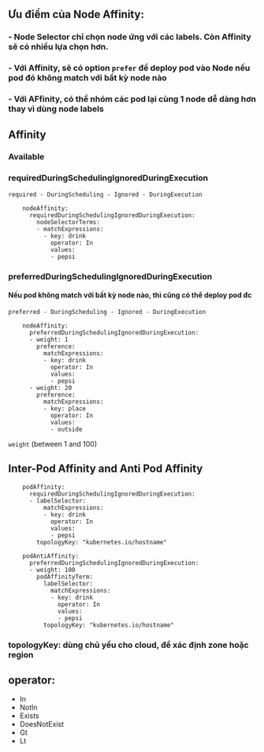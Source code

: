 ## Ưu điểm của Node Affinity:

### - Node Selector chỉ chọn node ứng với các labels. Còn Affinity sẽ có nhiều lựa chọn hơn.

### - Với Affinity, sẽ có option `prefer` để deploy pod vào Node nếu pod đó không match với bất kỳ node nào

### - Với AFfinity, có thể nhóm các pod lại cùng 1 node dễ dàng hơn thay vì dùng node labels

## Affinity

### Available

### requiredDuringSchedulingIgnoredDuringExecution

`required - DuringScheduling - Ignored - DuringExecution`

```
    nodeAffinity:
      requiredDuringSchedulingIgnoredDuringExecution:
        nodeSelectorTerms:
        - matchExpressions:
          - key: drink
            operator: In
            values:
            - pepsi
```

### preferredDuringSchedulingIgnoredDuringExecution

#### Nếu pod không match với bất kỳ node nào, thì cũng có thể deploy pod đc

`preferred - DuringScheduling - Ignored - DuringExecution`

```
    nodeAffinity:
      preferredDuringSchedulingIgnoredDuringExecution:
      - weight: 1
        preference:
          matchExpressions:
          - key: drink
            operator: In
            values:
            - pepsi
      - weight: 20
        preference:
          matchExpressions:
          - key: place
            operator: In
            values:
            - outside
```

`weight` (between 1 and 100)

## Inter-Pod Affinity and Anti Pod Affinity

```
    podAffinity:
      requiredDuringSchedulingIgnoredDuringExecution:
      - labelSelector:
          matchExpressions:
          - key: drink
            operator: In
            values:
            - pepsi
        topologyKey: "kubernetes.io/hostname"

    podAntiAffinity:
      preferredDuringSchedulingIgnoredDuringExecution:
      - weight: 100
        podAffinityTerm:
          labelSelector:
            matchExpressions:
            - key: drink
              operator: In
              values:
              - pepsi
          topologyKey: "kubernetes.io/hostname"

```

### topologyKey: dùng chủ yếu cho cloud, để xác định zone hoặc region

## operator:

- In
- NotIn
- Exists
- DoesNotExist
- Gt
- Lt
